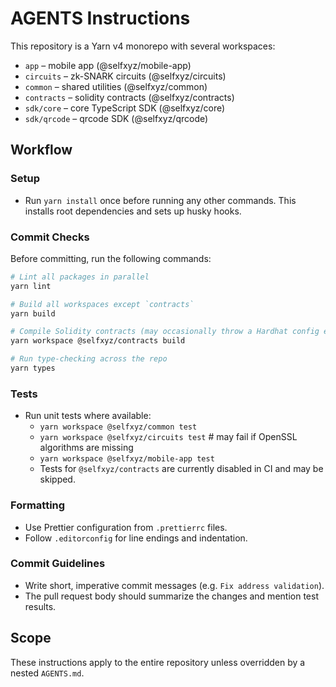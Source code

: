 # AGENTS Instructions

This repository is a Yarn v4 monorepo with several workspaces:

- `app` – mobile app (@selfxyz/mobile-app)
- `circuits` – zk-SNARK circuits (@selfxyz/circuits)
- `common` – shared utilities (@selfxyz/common)
- `contracts` – solidity contracts (@selfxyz/contracts)
- `sdk/core` – core TypeScript SDK (@selfxyz/core)
- `sdk/qrcode` – qrcode SDK (@selfxyz/qrcode)

## Workflow

### Setup

- Run `yarn install` once before running any other commands. This installs root dependencies and sets up husky hooks.

### Commit Checks

Before committing, run the following commands:

```bash
# Lint all packages in parallel
yarn lint

# Build all workspaces except `contracts`
yarn build

# Compile Solidity contracts (may occasionally throw a Hardhat config error)
yarn workspace @selfxyz/contracts build

# Run type-checking across the repo
yarn types
```

### Tests

- Run unit tests where available:
  - `yarn workspace @selfxyz/common test`
  - `yarn workspace @selfxyz/circuits test` # may fail if OpenSSL algorithms are missing
  - `yarn workspace @selfxyz/mobile-app test`
  - Tests for `@selfxyz/contracts` are currently disabled in CI and may be skipped.

### Formatting

- Use Prettier configuration from `.prettierrc` files.
- Follow `.editorconfig` for line endings and indentation.

### Commit Guidelines

- Write short, imperative commit messages (e.g. `Fix address validation`).
- The pull request body should summarize the changes and mention test results.

## Scope

These instructions apply to the entire repository unless overridden by a nested `AGENTS.md`.
